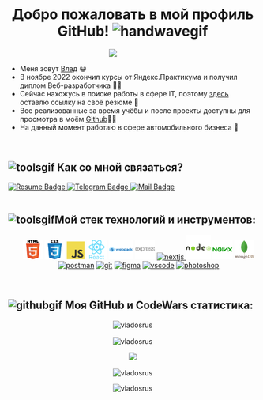 <div align="center">
  <h1>Добро пожаловать в мой профиль GitHub! <img alt="handwavegif" src="https://github.com/TheDudeThatCode/TheDudeThatCode/blob/master/Assets/Hi.gif" width='40' align="top" /></h1>
</div>

<img align="right" src="https://media.giphy.com/media/HEPwfdu6T6svpPE1eN/giphy.gif" width="300"/>

<br/>

<ul>
  <li>Меня зовут <a href="https://spb.hh.ru/resume/4973c10fff0ba35ef00039ed1f5a38446f694f" target="_blank" rel="noreferrer">Влад</a> 😀</li>
  <li>В ноябре 2022 окончил курсы от Яндекс.Практикума и получил диплом Веб-разработчика 👨‍🎓</li>
  <li>Сейчас нахожусь в поиске работы в сфере IT, поэтому <a href="https://spb.hh.ru/resume/4973c10fff0ba35ef00039ed1f5a38446f694f" target="_blank" rel="noreferrer">здесь</a> оставлю ссылку на своё резюме 📙</li>
  <li>Все реализованные за время учёбы и после проекты доступны для просмотра в моём <a href="https://github.com/vladosrus?tab=repositories">Github</a>👨‍💻</li>
  <li>На данный момент работаю в сфере автомобильного бизнеса 🚗</li>
</ul>

<br/>

## <img alt="toolsgif" src="https://media.giphy.com/media/QuI2G48pcj20qNHE3f/giphy.gif" width='36' align="top" />&nbsp;Как со мной связаться?
<div id="badges" align="left">
  <a href="https://spb.hh.ru/resume/4973c10fff0ba35ef00039ed1f5a38446f694f" target="_blank">
    <img src="https://img.shields.io/badge/Моё_резюме-success?&style=flat" alt="Resume Badge" height="26"/>
  </a>
  <a href="https://t.me/vladislav_chikov" target="_blank">
    <img src="https://img.shields.io/badge/Telegram-%40vladislav_chikov-blue?logo=telegram&logoColor=white" alt="Telegram Badge" height="26"/>
  </a>
  <a href="mailto:chikovvlad@yandex.com" target="_blank">
    <img src="https://img.shields.io/badge/Mail-chikovvlad@yandex.com-red?logo=gmail&logoColor=white&style=flat" alt="Mail Badge" height="26"/>
  </a>
  <!-- На будущее, когда появится свой сайт
  <a href="https://hfsfhsf.ru" target="_blank">
    <img src="https://img.shields.io/badge/Personal%20Site-hfsfhsf.ru-yellow" height="26">
  </a>
  -->
</div>

<br/>

## <img alt="toolsgif" src="https://media.giphy.com/media/qQmTFifHAlqr2cyGpF/giphy.gif" width='40' align="top" />Мой стек технологий и инструментов:

<ul align="center">
  <a href="https://www.w3.org/html/" target="_blank" rel="noreferrer"><img src="https://raw.githubusercontent.com/devicons/devicon/master/icons/html5/html5-original-wordmark.svg" alt="html5" width="40" height="40"/></a>
  <a href="https://www.w3schools.com/css/" target="_blank" rel="noreferrer"><img src="https://raw.githubusercontent.com/devicons/devicon/master/icons/css3/css3-original-wordmark.svg" alt="css3" width="40" height="40"/></a>
  <a href="https://developer.mozilla.org/en-US/docs/Web/JavaScript" target="_blank" rel="noreferrer"><img src="https://raw.githubusercontent.com/devicons/devicon/master/icons/javascript/javascript-original.svg" alt="javascript" width="37" height="37"/></a>
  <a href="https://reactjs.org/" target="_blank" rel="noreferrer"><img src="https://raw.githubusercontent.com/devicons/devicon/master/icons/react/react-original-wordmark.svg" alt="react" width="40" height="40"/></a>
  <a href="https://webpack.js.org" target="_blank" rel="noreferrer"><img src="https://raw.githubusercontent.com/devicons/devicon/d00d0969292a6569d45b06d3f350f463a0107b0d/icons/webpack/webpack-original-wordmark.svg" alt="webpack" width="50" height="40"/></a>
  <a href="https://expressjs.com" target="_blank" rel="noreferrer"><img src="https://raw.githubusercontent.com/devicons/devicon/master/icons/express/express-original-wordmark.svg" alt="express" width="40" height="40"/></a>
  <a href="https://nextjs.org/" target="_blank" rel="noreferrer"><img src="https://cdn.worldvectorlogo.com/logos/nextjs-2.svg" alt="nextjs" width="40" height="40"/> </a>
  <a href="https://nodejs.org" target="_blank" rel="noreferrer"><img src="https://raw.githubusercontent.com/devicons/devicon/master/icons/nodejs/nodejs-original-wordmark.svg" alt="nodejs" width="50" height="50"/></a>
  <a href="https://www.nginx.com" target="_blank" rel="noreferrer"><img src="https://raw.githubusercontent.com/devicons/devicon/master/icons/nginx/nginx-original.svg" alt="nginx" width="40" height="40"/></a>
  <a href="https://www.mongodb.com/" target="_blank" rel="noreferrer"><img src="https://raw.githubusercontent.com/devicons/devicon/master/icons/mongodb/mongodb-original-wordmark.svg" alt="mongodb" width="40" height="40"/></a>
  <a href="https://postman.com" target="_blank" rel="noreferrer"><img src="https://www.vectorlogo.zone/logos/getpostman/getpostman-icon.svg" alt="postman" width="40" height="40"/></a>
  <a href="https://git-scm.com/" target="_blank" rel="noreferrer"><img src="https://www.vectorlogo.zone/logos/git-scm/git-scm-icon.svg" alt="git" width="40" height="40"/></a>
  <a href="https://www.figma.com/" target="_blank" rel="noreferrer"><img src="https://www.vectorlogo.zone/logos/figma/figma-icon.svg" alt="figma" width="40" height="40"/></a>
  <a href="https://code.visualstudio.com/" target="_blank" rel="noreferrer"><img src="https://www.vectorlogo.zone/logos/visualstudio_code/visualstudio_code-icon.svg" alt="vscode" width="40" height="40"/></a>
  <a href="https://www.adobe.com/ru/products/photoshop.html" target="_blank" rel="noreferrer"><img src="https://upload.wikimedia.org/wikipedia/commons/a/af/Adobe_Photoshop_CC_icon.svg" alt="photoshop" width="40" height="40"/></a>
</ul>

<br/>

## <img alt="githubgif" src="https://media.giphy.com/media/CwTvSiWflgCGKgz5eb/giphy.gif" width='30' align="top" /> Моя GitHub и CodeWars статистика:

<div align="center">
  <p><img align="center" src="https://github-readme-streak-stats.herokuapp.com/?user=vladosrus&theme=vision-friendly-dark" alt="vladosrus" /></p>
  <p><img align="center" src="https://github-readme-stats.vercel.app/api?username=vladosrus&show_icons=true&locale=en&theme=vision-friendly-dark" alt="vladosrus" /></p>
  <p>
    <a href="https://www.codewars.com/users/vlados_rus">
        <img src="https://www.codewars.com/users/vlados_rus/badges/large" />
    </a>
  </p>
  <p><img src="https://github-readme-stats.vercel.app/api/top-langs?username=vladosrus&show_icons=true&locale=en&layout=compact&theme=vision-friendly-dark" alt="vladosrus" /></p>
  <p><img src="https://komarev.com/ghpvc/?username=vladosrus&label=Profile%20views&color=0e75b6&style=flat" alt="vladosrus" /></p>
</div>
